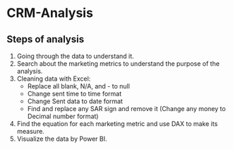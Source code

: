 # CRM-Analysis

## Steps of analysis

1.	Going through the data to understand it.
2.	Search about the marketing metrics to understand the purpose of the analysis.
3.	Cleaning data with Excel:
    -	Replace all blank, N/A, and - to null
    -	Change sent time to time format
    -	Change Sent data to date format
    -	Find and replace any SAR sign and remove it (Change any money to Decimal number format)
4.	Find the equation for each marketing metric and use DAX to make its measure.
5.	Visualize the data by Power BI.

